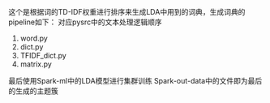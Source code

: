 这个是根据词的TD-IDF权重进行排序来生成LDA中用到的词典，生成词典的pipeline如下：
对应pysrc中的文本处理逻辑顺序

1. word.py
2. dict.py
3. TFIDF_dict.py
4. matrix.py

最后使用Spark-ml中的LDA模型进行集群训练
Spark-out-data中的文件即为最后的生成的主题簇
